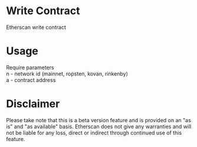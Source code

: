 # Write Contract
Etherscan write contract

# Usage
Require parameters <br />
n - network id (mainnet, ropsten, kovan, 
rinkenby) <br />
a - contract address

# Disclaimer
Please take note that this is a beta version 
feature and is provided on an "as is" and "as 
available" basis. Etherscan does not give any 
warranties and will not be liable for any loss,
direct or indirect through continued use
of this feature.
